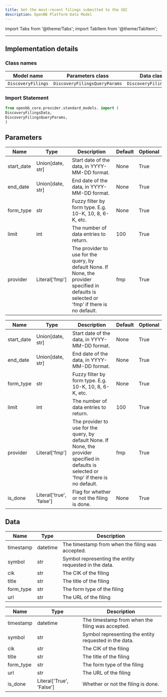 ```yaml
---
title: Get the most-recent filings submitted to the SEC
description: OpenBB Platform Data Model
---
```


<!-- markdownlint-disable MD012 MD031 MD033 -->

import Tabs from '@theme/Tabs';
import TabItem from '@theme/TabItem';

---

## Implementation details

### Class names

| Model name | Parameters class | Data class |
| ---------- | ---------------- | ---------- |
| `DiscoveryFilings` | `DiscoveryFilingsQueryParams` | `DiscoveryFilingsData` |

### Import Statement

```python
from openbb_core.provider.standard_models. import (
DiscoveryFilingsData,
DiscoveryFilingsQueryParams,
)
```

## Parameters

<Tabs>
<TabItem value="standard" label="Standard">

| Name | Type | Description | Default | Optional |
| ---- | ---- | ----------- | ------- | -------- |
| start_date | Union[date, str] | Start date of the data, in YYYY-MM-DD format. | None | True |
| end_date | Union[date, str] | End date of the data, in YYYY-MM-DD format. | None | True |
| form_type | str | Fuzzy filter by form type. E.g. 10-K, 10, 8, 6-K, etc. | None | True |
| limit | int | The number of data entries to return. | 100 | True |
| provider | Literal['fmp'] | The provider to use for the query, by default None. If None, the provider specified in defaults is selected or 'fmp' if there is no default. | fmp | True |
</TabItem>

<TabItem value='fmp' label='fmp'>

| Name | Type | Description | Default | Optional |
| ---- | ---- | ----------- | ------- | -------- |
| start_date | Union[date, str] | Start date of the data, in YYYY-MM-DD format. | None | True |
| end_date | Union[date, str] | End date of the data, in YYYY-MM-DD format. | None | True |
| form_type | str | Fuzzy filter by form type. E.g. 10-K, 10, 8, 6-K, etc. | None | True |
| limit | int | The number of data entries to return. | 100 | True |
| provider | Literal['fmp'] | The provider to use for the query, by default None. If None, the provider specified in defaults is selected or 'fmp' if there is no default. | fmp | True |
| is_done | Literal['true', 'false'] | Flag for whether or not the filing is done. | None | True |
</TabItem>

</Tabs>

## Data

<Tabs>
<TabItem value="standard" label="Standard">

| Name | Type | Description |
| ---- | ---- | ----------- |
| timestamp | datetime | The timestamp from when the filing was accepted. |
| symbol | str | Symbol representing the entity requested in the data. |
| cik | str | The CIK of the filing |
| title | str | The title of the filing |
| form_type | str | The form type of the filing |
| url | str | The URL of the filing |
</TabItem>

<TabItem value='fmp' label='fmp'>

| Name | Type | Description |
| ---- | ---- | ----------- |
| timestamp | datetime | The timestamp from when the filing was accepted. |
| symbol | str | Symbol representing the entity requested in the data. |
| cik | str | The CIK of the filing |
| title | str | The title of the filing |
| form_type | str | The form type of the filing |
| url | str | The URL of the filing |
| is_done | Literal['True', 'False'] | Whether or not the filing is done. |
</TabItem>

</Tabs>
